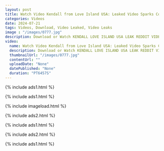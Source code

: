 ```yaml
---
layout: post
title: Watch Video Kendall from Love Island USA: Leaked Video Sparks Controversy on Reddit
categories: Videos
date: 2024-07-21
tags: Videos, Download, Video Leaked, Video Leaks
image : "/images/0777.jpg"
description: Download or Watch KENDALL LOVE ISLAND USA LEAK REDDIT VIDEO on the link below. Watch Video Kendall from Love Island USA: Leaked Video Sparks Controversy on Reddit
video:
  name: Watch Video Kendall from Love Island USA: Leaked Video Sparks Controversy on Reddit
  description: Download or Watch KENDALL LOVE ISLAND USA LEAK REDDIT VIDEO on the link below. Watch Video Kendall from Love Island USA: Leaked Video Sparks Controversy on Reddit
  thumbnailUrl: "/images/0777.jpg"
  contentUrl: ""
  uploadDate: "None"
  datePublished: "None"
  duration: "PT6457S"
---
```

{% include ads1.html %}

{% include ads1.html %}

{% include imageload.html %}

{% include ads2.html %}

{% include ads1.html %}

{% include ads2.html %}

{% include ads1.html %}

